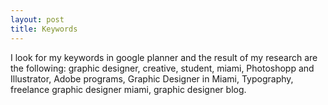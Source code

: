 ```yaml
---
layout: post
title: Keywords
---
```

I look for my keywords in google planner and the result of my research are the following: graphic designer, creative, student, miami, Photoshopp and Illustrator, Adobe programs, Graphic Designer in Miami, Typography, freelance graphic designer miami, graphic designer blog.
